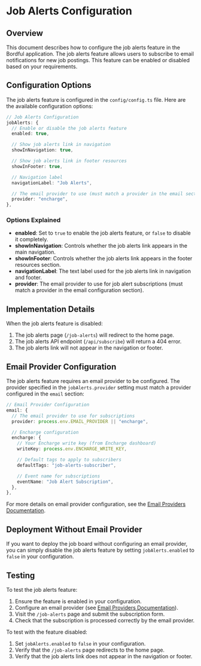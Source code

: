 # Job Alerts Configuration

## Overview

This document describes how to configure the job alerts feature in the Bordful application. The job alerts feature allows users to subscribe to email notifications for new job postings. This feature can be enabled or disabled based on your requirements.

## Configuration Options

The job alerts feature is configured in the `config/config.ts` file. Here are the available configuration options:

```typescript
// Job Alerts Configuration
jobAlerts: {
  // Enable or disable the job alerts feature
  enabled: true,

  // Show job alerts link in navigation
  showInNavigation: true,

  // Show job alerts link in footer resources
  showInFooter: true,

  // Navigation label
  navigationLabel: "Job Alerts",

  // The email provider to use (must match a provider in the email section)
  provider: "encharge",
},
```

### Options Explained

- **enabled**: Set to `true` to enable the job alerts feature, or `false` to disable it completely.
- **showInNavigation**: Controls whether the job alerts link appears in the main navigation.
- **showInFooter**: Controls whether the job alerts link appears in the footer resources section.
- **navigationLabel**: The text label used for the job alerts link in navigation and footer.
- **provider**: The email provider to use for job alert subscriptions (must match a provider in the email configuration section).

## Implementation Details

When the job alerts feature is disabled:

1. The job alerts page (`/job-alerts`) will redirect to the home page.
2. The job alerts API endpoint (`/api/subscribe`) will return a 404 error.
3. The job alerts link will not appear in the navigation or footer.

## Email Provider Configuration

The job alerts feature requires an email provider to be configured. The provider specified in the `jobAlerts.provider` setting must match a provider configured in the `email` section:

```typescript
// Email Provider Configuration
email: {
  // The email provider to use for subscriptions
  provider: process.env.EMAIL_PROVIDER || "encharge",

  // Encharge configuration
  encharge: {
    // Your Encharge write key (from Encharge dashboard)
    writeKey: process.env.ENCHARGE_WRITE_KEY,

    // Default tags to apply to subscribers
    defaultTags: "job-alerts-subscriber",

    // Event name for subscriptions
    eventName: "Job Alert Subscription",
  },
},
```

For more details on email provider configuration, see the [Email Providers Documentation](./email-providers.md).

## Deployment Without Email Provider

If you want to deploy the job board without configuring an email provider, you can simply disable the job alerts feature by setting `jobAlerts.enabled` to `false` in your configuration.

## Testing

To test the job alerts feature:

1. Ensure the feature is enabled in your configuration.
2. Configure an email provider (see [Email Providers Documentation](./email-providers.md)).
3. Visit the `/job-alerts` page and submit the subscription form.
4. Check that the subscription is processed correctly by the email provider.

To test with the feature disabled:

1. Set `jobAlerts.enabled` to `false` in your configuration.
2. Verify that the `/job-alerts` page redirects to the home page.
3. Verify that the job alerts link does not appear in the navigation or footer. 